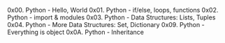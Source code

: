  0x00. Python - Hello, World
 0x01. Python - if/else, loops, functions
 0x02. Python - import & modules
 0x03. Python - Data Structures: Lists, Tuples
 0x04. Python - More Data Structures: Set, Dictionary
 0x09. Python - Everything is object
 0x0A. Python - Inheritance
